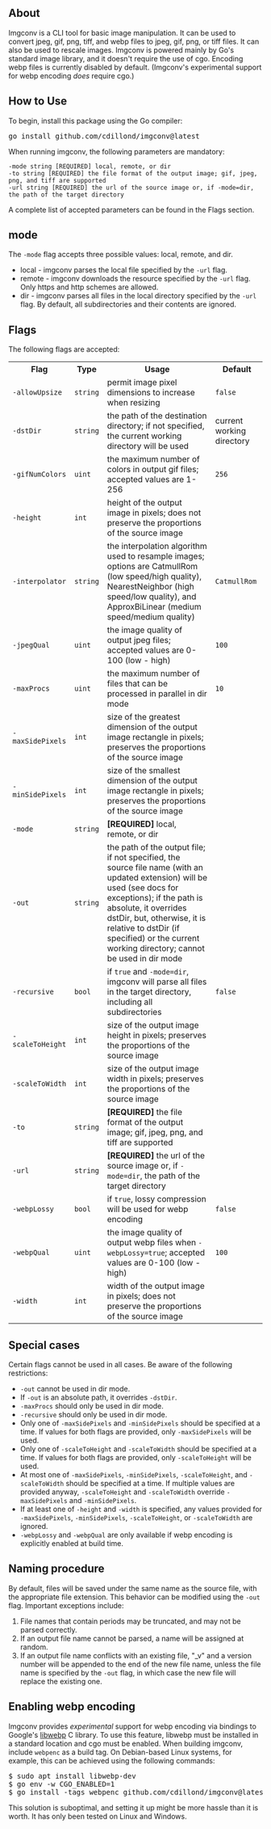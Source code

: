 <h2>About</h2> 
<p>Imgconv is a CLI tool for basic image manipulation. It can be used to convert jpeg, gif, png, tiff, and webp files to jpeg, gif, png, or tiff files. It can also be used to rescale images. Imgconv is powered mainly by Go's standard image library, and it doesn't require the use of cgo. Encoding webp files is currently disabled by default. (Imgconv's experimental support for webp encoding <i>does</i> require cgo.)</p>

<h2>How to Use</h2>
<p>To begin, install this package using the Go compiler:
<pre>go install github.com/cdillond/imgconv@latest</pre>
</p>
<p>When running imgconv, the following parameters are mandatory:
<pre><code>-mode string [REQUIRED] local, remote, or dir
-to string [REQUIRED] the file format of the output image; gif, jpeg, png, and tiff are supported
-url string [REQUIRED] the url of the source image or, if -mode=dir, the path of the target directory</code></pre>
A complete list of accepted parameters can be found in the Flags section.
</p>
<h2>mode</h2>
<p>The <code>-mode</code> flag accepts three possible values: local, remote, and dir.
<ul>
<li>local - imgconv parses the local file specified by the <code>-url</code> flag.</li>
<li>remote - imgconv downloads the resource specified by the <code>-url</code> flag. Only https and http schemes are allowed.</li>
<li>dir - imgconv parses all files in the local directory specified by the <code>-url</code> flag. By default, all subdirectories and their contents are ignored.</li>
</ul>
</p>
<h2>Flags</h2>
The following flags are accepted:
<table>
<tr><th>Flag</th><th>Type</th><th>Usage</th><th>Default</th></tr>
<tr><td><code>-allowUpsize</code></td><td><code>string</code></td><td>permit image pixel dimensions to increase when resizing</td><td><code>false</code></td></tr>
<tr><td><code>-dstDir</code></td><td><code>string</code></td><td>the path of the destination directory; if not specified, the current working directory will be used</td><td>current working directory</td></tr>
<tr><td><code>-gifNumColors</code></td><td><code>uint</code></td><td>the maximum number of colors in output gif files; accepted values are 1-256</td><td><code>256</code></td></tr>
<tr><td><code>-height</code></td><td><code>int</code></td><td>height of the output image in pixels; does not preserve the proportions of the source image</td><td></td></tr>
<tr><td><code>-interpolator</code></td><td><code>string</code></td><td>the interpolation algorithm used to resample images; options are CatmullRom (low speed/high quality), NearestNeighbor (high speed/low quality), and ApproxBiLinear (medium speed/medium quality)</td><td><code>CatmullRom</code></td></tr>
<tr><td><code>-jpegQual</code></td><td><code>uint</code></td><td>the image quality of output jpeg files; accepted values are 0-100 (low - high)</td><td><code>100</code></td></tr>
<tr><td><code>-maxProcs</code></td><td><code>uint</code></td><td>the maximum number of files that can be processed in parallel in dir mode</td><td><code>10</code></td></tr>
<tr><td><code>-maxSidePixels</code></td><td><code>int</code></td><td>size of the greatest dimension of the output image rectangle in pixels; preserves the proportions of the source image</td><td></td></tr>
<tr><td><code>-minSidePixels</code></td><td><code>int</code></td><td>size of the smallest dimension of the output image rectangle in pixels; preserves the proportions of the source image</td><td></td></tr>
<tr><td><code>-mode</code></td><td><code>string</code></td><td><b>[REQUIRED]</b> local, remote, or dir</td><td></td></tr>
<tr><td><code>-out</code></td><td><code>string</code></td><td> the path of the output file; if not specified, the source file name (with an updated extension) will be used (see docs for exceptions); if the path is absolute, it overrides dstDir, but, otherwise, it is relative to dstDir (if specified) or the current working directory; cannot be used in dir mode</td><td></td></tr>
<tr><td><code>-recursive</code></td><td><code>bool</code></td><td>if <code>true</code> and <code>-mode=dir</code>, imgconv will parse all files in the target directory, including all subdirectories</td><td><code>false</code></td></tr>
<tr><td><code>-scaleToHeight</code></td><td><code>int</code></td><td>size of the output image height in pixels; preserves the proportions of the source image</td><td></td></tr>
<tr><td><code>-scaleToWidth</code></td><td><code>int</code></td><td>size of the output image width in pixels; preserves the proportions of the source image</td><td></td></tr>
<tr><td><code>-to</code></td><td><code>string</code></td><td><b>[REQUIRED]</b> the file format of the output image; gif, jpeg, png, and tiff are supported</td><td></td></tr>
<tr><td><code>-url</code></td><td><code>string</code></td><td><b>[REQUIRED]</b> the url of the source image or, if <code>-mode=dir</code>, the path of the target directory</td><td></td></tr>
<tr><td><code>-webpLossy</code></td><td><code>bool</code></td><td>if <code>true</code>, lossy compression will be used for webp encoding</td><td><code>false</code></td></tr>
<tr><td><code>-webpQual</code></td><td><code>uint</code></td><td>the image quality of output webp files when <code>-webpLossy=true</code>; accepted values are 0-100 (low - high)</td><td><code>100</code></td></tr>
<tr><td><code>-width</code></td><td><code>int</code></td><td>width of the output image in pixels; does not preserve the proportions of the source image</td><td></td></tr>
</table>
<h2>Special cases</h2>
<p>Certain flags cannot be used in all cases. Be aware of the following restrictions:
<ul>
<li><code>-out</code> cannot be used in dir mode.</li> 
<li>If <code>-out</code> is an absolute path, it overrides <code>-dstDir</code>.</li>
<li><code>-maxProcs</code> should only be used in dir mode.</li>
<li><code>-recursive</code> should only be used in dir mode.</li>
<li>Only one of <code>-maxSidePixels</code> and <code>-minSidePixels</code> should be specified at a time. If values for both flags are provided, only <code>-maxSidePixels</code> will be used.
<li>Only one of <code>-scaleToHeight</code> and <code>-scaleToWidth</code> should be specified at a time. If values for both flags are provided, only <code>-scaleToHeight</code> will be used.
<li>At most one of <code>-maxSidePixels</code>, <code>-minSidePixels</code>, <code>-scaleToHeight</code>, and <code>-scaleToWidth</code> should be specified at a time. If multiple values are provided anyway, <code>-scaleToHeight</code> and <code>-scaleToWidth</code> override <code>-maxSidePixels</code> and <code>-minSidePixels</code>.</li>
<li>If at least one of <code>-height</code> and <code>-width</code> is specified, any values provided for <code>-maxSidePixels</code>, <code>-minSidePixels</code>, <code>-scaleToHeight</code>, or <code>-scaleToWidth</code> are ignored.</li>
<li><code>-webpLossy</code> and <code>-webpQual</code> are only available if webp encoding is explicitly enabled at build time.</li>
</ul>
</p>
<h2>Naming procedure</h2>
<p>By default, files will be saved under the same name as the source file, with the appropriate file extension. This behavior can be modified using the <code>-out</code> flag. Important exceptions include:
<ol>
<li>File names that contain periods may be truncated, and may not be parsed correctly.</li>
<li>If an output file name cannot be parsed, a name will be assigned at random.</li>
<li>If an output file name conflicts with an existing file, "_v" and a version number will be appended to the end of the new file name, unless the file name is specified by the <code>-out</code> flag, in which case the new file will replace the existing one.</li>
</ol></p>
<h2>Enabling webp encoding</h2>
<p>Imgconv provides <i>experimental</i> support for webp encoding via bindings to Google's <a href="https://developers.google.com/speed/webp/download">libwebp</a> C library. To use this feature, libwebp must be installed in a standard location and cgo must be enabled. When building imgconv, include <code>webpenc</code> as a build tag. On Debian-based Linux systems, for example, this can be achieved using the following commands:
<pre>$ sudo apt install libwebp-dev<br>$ go env -w CGO_ENABLED=1<br>$ go install -tags webpenc github.com/cdillond/imgconv@latest</pre>
This solution is suboptimal, and setting it up might be more hassle than it is worth. It has only been tested on Linux and Windows.
</p>
